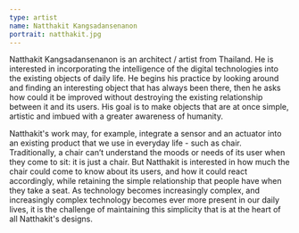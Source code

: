 ```yaml
---
type: artist
name: Natthakit Kangsadansenanon
portrait: natthakit.jpg
---
```


Natthakit Kangsadansenanon is an architect / artist from Thailand.  He is interested in incorporating the intelligence of the digital technologies into the existing objects of daily life. He begins his practice by looking around and finding an interesting object that has always been there, then he asks how could it be improved without destroying the existing relationship between it and its users. His goal is to make objects that are at once simple, artistic and imbued with a greater awareness of humanity.
 
Natthakit's work may, for example, integrate a sensor and an actuator into an existing product that we use in everyday life - such as chair. Traditionally, a chair can’t understand the moods or needs of its user when they come to sit: it is just a chair. But Natthakit is interested in how much the chair could come to know about its users, and how it could react accordingly, while retaining the simple relationship that people have when they take a seat. As technology becomes increasingly complex, and increasingly complex technology becomes ever more present in our daily lives, it is the challenge of maintaining this simplicity that is at the heart of all Natthakit's designs.
